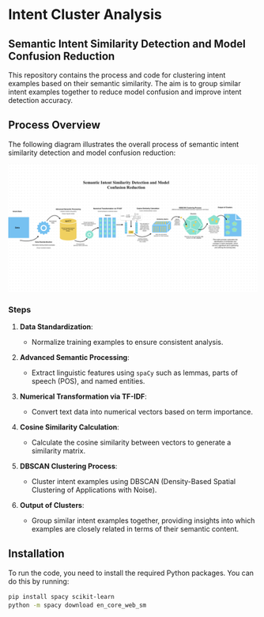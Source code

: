 # Intent Cluster Analysis

## Semantic Intent Similarity Detection and Model Confusion Reduction

This repository contains the process and code for clustering intent examples based on their semantic similarity. The aim is to group similar intent examples together to reduce model confusion and improve intent detection accuracy.

## Process Overview

The following diagram illustrates the overall process of semantic intent similarity detection and model confusion reduction:

![Semantic Intent Similarity Detection and Model Confusion Reduction](image.png)

### Steps

1. **Data Standardization**:
   - Normalize training examples to ensure consistent analysis.
   
2. **Advanced Semantic Processing**:
   - Extract linguistic features using `spaCy` such as lemmas, parts of speech (POS), and named entities.
   
3. **Numerical Transformation via TF-IDF**:
   - Convert text data into numerical vectors based on term importance.
   
4. **Cosine Similarity Calculation**:
   - Calculate the cosine similarity between vectors to generate a similarity matrix.
   
5. **DBSCAN Clustering Process**:
   - Cluster intent examples using DBSCAN (Density-Based Spatial Clustering of Applications with Noise).
   
6. **Output of Clusters**:
   - Group similar intent examples together, providing insights into which examples are closely related in terms of their semantic content.

## Installation

To run the code, you need to install the required Python packages. You can do this by running:

```sh
pip install spacy scikit-learn
python -m spacy download en_core_web_sm
